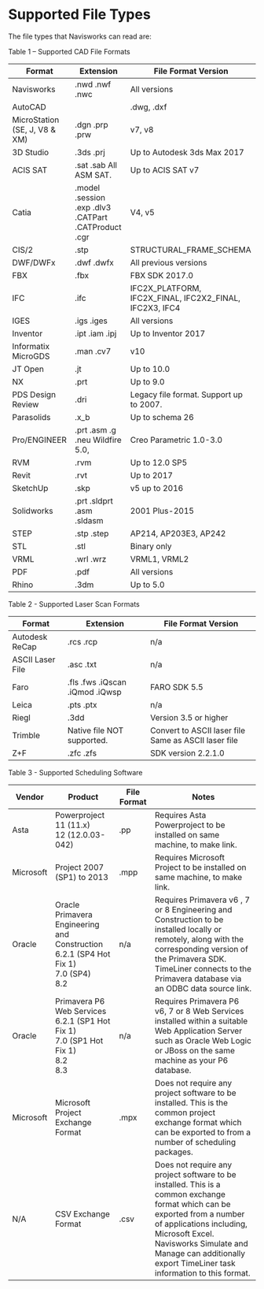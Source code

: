 # Supported File Types 

The file types that Navisworks can read are:

<captions class="captions">Table 1 – Supported CAD File Formats</captions>

| Format | Extension | File Format Version |
| -------| -----------| -------------------|
| Navisworks | .nwd .nwf .nwc | All versions |
| AutoCAD	| | .dwg, .dxf	| Up to AutoCAD 2017 |
| MicroStation (SE, J, V8 & XM)	| .dgn .prp .prw	| v7, v8 |
| 3D Studio	| .3ds .prj	| Up to Autodesk 3ds Max 2017 |
| ACIS SAT	| .sat .sab	All ASM SAT. | Up to ACIS SAT v7 |
| Catia	| .model .session .exp .dlv3 .CATPart .CATProduct .cgr	| V4, v5 |
| CIS/2	| .stp	| STRUCTURAL_FRAME_SCHEMA |
| DWF/DWFx	| .dwf .dwfx	| All previous versions |
| FBX	| .fbx	| FBX SDK 2017.0 |
| IFC	| .ifc	| IFC2X_PLATFORM, IFC2X_FINAL, IFC2X2_FINAL, IFC2X3, IFC4 |
| IGES	| .igs .iges	| All versions |
| Inventor	| .ipt .iam .ipj	| Up to Inventor 2017 |
| Informatix MicroGDS	| .man .cv7	| v10 |
| JT Open	| .jt	| Up to 10.0 |
| NX	| .prt	| Up to 9.0 |
| PDS Design Review	| .dri	| Legacy file format. Support up to 2007. |
| Parasolids	| .x_b	| Up to schema 26 |
| Pro/ENGINEER	| .prt .asm .g .neu	Wildfire 5.0, | Creo Parametric 1.0-3.0 |
| RVM	| .rvm	| Up to 12.0 SP5 |
| Revit	| .rvt	| Up to 2017 |
| SketchUp	| .skp	| v5 up to 2016 |
| Solidworks	| .prt .sldprt .asm .sldasm	| 2001 Plus-2015 |
| STEP	| .stp .step	| AP214, AP203E3, AP242 |
| STL	| .stl	| Binary only |
| VRML	| .wrl .wrz	| VRML1, VRML2 |
| PDF	| .pdf	| All versions |
| Rhino	| .3dm	| Up to 5.0 |

<captions class="captions">Table 2 - Supported Laser Scan Formats</captions>

| Format | Extension | File Format Version |
| -------| -----------| -------------------|
| Autodesk ReCap	| .rcs .rcp	  | n/a | 
| ASCII Laser File	| .asc .txt	| n/a |
| Faro	| .fls .fws .iQscan .iQmod .iQwsp	| FARO SDK 5.5 |
| Leica	| .pts .ptx	| n/a |
| Riegl	| .3dd	| Version 3.5 or higher |
| Trimble	| Native file NOT supported. | Convert to ASCII laser file	Same as ASCII laser file |
| Z+F	| .zfc .zfs	| SDK version 2.2.1.0 |

<captions class="captions">Table 3 - Supported Scheduling Software</captions>

| Vendor  | Product  | File Format  | Notes  |
|---|---|---|---|
| Asta	| Powerproject<br>11 (11.x)<br>12 (12.0.03-042) | .pp | Requires Asta Powerproject to be installed on same machine, to make link. |	
| Microsoft	| Project 2007 (SP1) to 2013	| .mpp	| Requires Microsoft Project to be installed on same machine, to make link.
| Oracle	| Oracle Primavera Engineering and Construction<br>6.2.1 (SP4 Hot Fix 1)<br>7.0 (SP4)<br>8.2 | n/a | Requires Primavera v6 , 7 or 8 Engineering and Construction to be installed locally or remotely, along with the corresponding version of the Primavera SDK. TimeLiner connects to the Primavera database via an ODBC data source link. |
| Oracle	| Primavera P6 Web Services<br>6.2.1 (SP1 Hot Fix 1)<br>7.0 (SP1 Hot Fix 1)<br>8.2<br>8.3 | n/a	| Requires Primavera P6 v6, 7 or 8 Web Services installed within a suitable Web Application Server such as Oracle Web Logic or JBoss on the same machine as your P6 database. |
| Microsoft	| Microsoft Project<br>Exchange Format	| .mpx	| Does not require any project software to be installed. This is the common project exchange format which can be exported to from a number of scheduling packages. |
| N/A | CSV Exchange Format	| .csv	| Does not require any project software to be installed. This is a common exchange format which can be exported from a number of applications including, Microsoft Excel.<br>Navisworks Simulate and Manage can additionally export TimeLiner task information to this format. |



